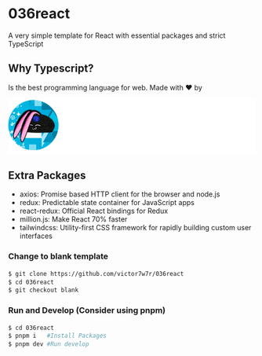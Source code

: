 # 036react

A very simple template for React with essential packages and strict TypeScript

## Why Typescript?

Is the best programming language for web. Made with ❤️ by

![Alt text](src/assets/img/brandwhite.png?raw=true 'Title')

## Extra Packages

- axios: Promise based HTTP client for the browser and node.js
- redux: Predictable state container for JavaScript apps
- react-redux: Official React bindings for Redux
- million.js: Make React 70% faster
- tailwindcss: Utility-first CSS framework for rapidly building custom user interfaces

### Change to blank template

```bash
$ git clone https://github.com/victor7w7r/036react
$ cd 036react
$ git checkout blank
```

### Run and Develop (Consider using pnpm)

```bash
$ cd 036react
$ pnpm i   #Install Packages
$ pnpm dev #Run develop
```
